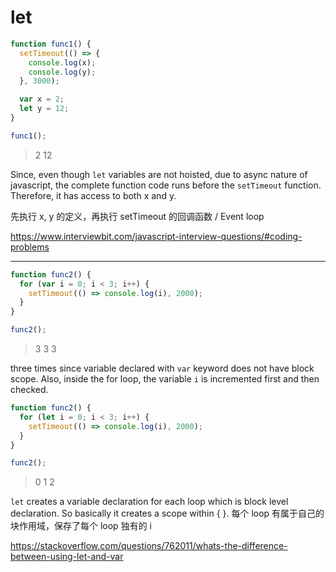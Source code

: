 # let

```js
function func1() {
  setTimeout(() => {
    console.log(x);
    console.log(y);
  }, 3000);

  var x = 2;
  let y = 12;
}

func1();
```

> 2
> 12

Since, even though `let` variables are not hoisted, due to async nature of javascript, the complete function code runs before the `setTimeout` function. Therefore, it has access to both x and y.

先执行 x, y 的定义，再执行 setTimeout 的回调函数 / Event loop

https://www.interviewbit.com/javascript-interview-questions/#coding-problems

---

```js
function func2() {
  for (var i = 0; i < 3; i++) {
    setTimeout(() => console.log(i), 2000);
  }
}

func2();
```

> 3
> 3
> 3

three times since variable declared with `var` keyword does not have block scope.
Also, inside the for loop, the variable `i` is incremented first and then checked.

```js
function func2() {
  for (let i = 0; i < 3; i++) {
    setTimeout(() => console.log(i), 2000);
  }
}

func2();
```

> 0
> 1
> 2

`let` creates a variable declaration for each loop which is block level declaration. So basically it creates a scope within { }.
每个 loop 有属于自己的块作用域，保存了每个 loop 独有的 i

https://stackoverflow.com/questions/762011/whats-the-difference-between-using-let-and-var
